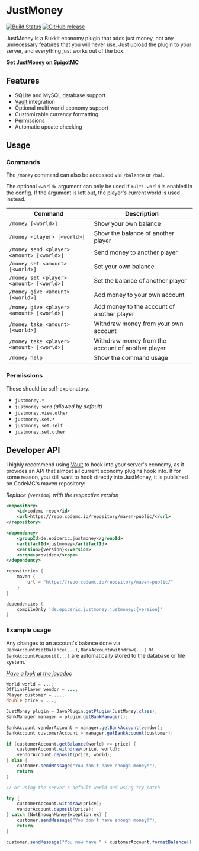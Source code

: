 # JustMoney

[![Build Status](https://ci.codemc.io/buildStatus/icon?job=EpicEricEE/JustMoney&style=flat)](https://ci.codemc.io/job/EpicEricEE/job/JustMoney/)
[![GitHub release](https://img.shields.io/github/release/EpicEricEE/JustMoney.svg)](https://github.com/EpicEricEE/JustMoney/releases/)

JustMoney is a Bukkit economy plugin that adds just money, not any unnecessary features that you will never use.
Just upload the plugin to your server, and everything just works out of the box.

[**Get JustMoney on SpigotMC**](https://www.spigotmc.org/resources/justmoney.81941/)

## Features
- SQLite and MySQL database support
- [Vault](https://www.spigotmc.org/resources/vault.34315/) integration
- Optional multi world economy support
- Customizable currency formatting
- Permissions
- Automatic update checking


## Usage

### Commands
The `/money` command can also be accessed via `/balance` or `/bal`.

The optional `<world>` argument can only be used if `multi-world` is enabled in the config. If the argument is left out, the player's current world is used instead.

| Command | Description |
| --- | --- |
| `/money [<world>]` | Show your own balance |
| `/money <player> [<world>]` | Show the balance of another player |
| `/money send <player> <amount> [<world>]` | Send money to another player |
| `/money set <amount> [<world>]` | Set your own balance |
| `/money set <player> <amount> [<world>]` | Set the balance of another player |
| `/money give <amount> [<world>]` | Add money to your own account |
| `/money give <player> <amount> [<world>]` | Add money to the account of another player |
| `/money take <amount> [<world>]` | Withdraw money from your own account |
| `/money take <player> <amount> [<world>]` | Withdraw money from the account of another player |
| `/money help` | Show the command usage |

### Permissions
These should be self-explanatory.

- `justmoney.*`
- `justmoney.send` *(allowed by default)*
- `justmoney.view.other`
- `justmoney.set.*`
- `justmoney.set.self`
- `justmoney.set.other`

## Developer API
I highly recommend using [Vault](https://www.spigotmc.org/resources/vault.34315/) to hook into your server's economy, as it provides an API that almost all current economy plugins hook into. If for some reason, you still want to hook directly into JustMoney, it is published on CodeMC's maven repository:

*Replace `{version}` with the respective version*
```xml
<repository>
    <id>codemc-repo</id>
    <url>https://repo.codemc.io/repository/maven-public/</url>
</repository>

<dependency>
    <groupId>de.epiceric.justmoney</groupId>
    <artifactId>justmoney</artifactId>
    <version>{version}</version>
    <scope>provided</scope>
</dependency>
```

```groovy
repositories {
    maven {
        url = "https://repo.codemc.io/repository/maven-public/"
    }
}

dependencies {
    compileOnly 'de.epiceric.justmoney:justmoney:{version}'
}
```

### Example usage
Any changes to an account's balance done via `BankAccount#setBalance(...)`, `BankAccount#withdraw(...)` or `BankAccount#deposit(...)` are automatically stored to the database or file system.

*[Have a look at the javadoc](https://ci.codemc.io/job/EpicEricEE/job/JustMoney/javadoc/index.html)*
```java
World world = ...;
OfflinePlayer vendor = ...;
Player customer = ...;
double price = ...;

JustMoney plugin = JavaPlugin.getPlugin(JustMoney.class);
BankManager manager = plugin.getBankManager();

BankAccount vendorAccount = manager.getBankAccount(vendor);
BankAccount customerAccount = manager.getBankAccount(customer);

if (customerAccount.getBalance(world) >= price) {
    customerAccount.withdraw(price, world);
    vendorAccount.deposit(price, world);
} else {
    customer.sendMessage("You don't have enough money!");
    return;
}

// or using the server's default world and using try-catch

try {
    customerAccount.withdraw(price);
    vendorAccount.deposit(price);
} catch (NotEnoughMoneyException ex) {
    customer.sendMessage("You don't have enough money!");
    return;
}

customer.sendMessage("You now have " + customerAccount.formatBalance() + "left on your account!");
```
